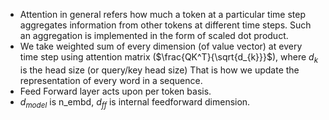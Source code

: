 - Attention in general refers how much a token at a particular time step aggregates information from other tokens at different time steps. Such an aggregation is implemented in the form of scaled dot product.
- We take weighted sum of every dimension (of value vector) at every time step using attention matrix ($\frac{QK^T}{\sqrt{d_{k}}}$), where $d_k$ is the head size (or query/key head size) That is how we update the representation of every word in a sequence.
- Feed Forward layer acts upon per token basis.
- $d_{model}$ is n_embd, $d_{ff}$ is internal feedforward dimension.